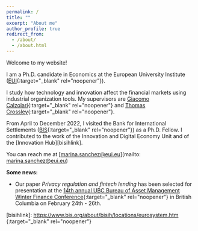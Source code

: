 ```yaml
---
permalink: /
title: ""
excerpt: "About me"
author_profile: true
redirect_from: 
  - /about/
  - /about.html
---
```

Welcome to my website! 

I am a Ph.D. candidate in Economics at the European University Institute ([EUI](https://eui.eu/economics){:target="_blank" rel="noopener"}).

I study how technology and innovation affect the financial markets using industrial organization tools. My supervisors are [Giacomo Calzolari][giacomolink]{:target="_blank" rel="noopener"} and [Thomas Crossley][thomaslink]{:target="_blank" rel="noopener"}. 

From April to December 2022, I visited the Bank for International Settlements ([BIS][bislink]{:target="_blank" rel="noopener"}) as a Ph.D. Fellow. I contributed to the work of the Innovation and Digital Economy Unit and of the [Innovation Hub][bisihlink]. 

You can reach me at [marina.sanchez@eui.eu](mailto: marina.sanchez@eui.eu)

**Some news:**

* Our paper _Privacy regulation and fintech lending_ has been selected for presentation at the [14th annual UBC Bureau of Asset Management Winter Finance Conference][ubclink]{:target="_blank" rel="noopener"} in British Columbia on February 24th - 26th. 

[giacomolink]: https://sites.google.com/view/giacomo-calzolari
[thomaslink]: https://sites.google.com/site/tfcrossley/

[bislink]: https://bis.org
[bisihlink]: https://www.bis.org/about/bisih/locations/eurosystem.htm {:target="_blank" rel="noopener"}

[ubclink]: https://www.sauder.ubc.ca/thought-leadership/divisions/finance/conferences/winter-finance-conference